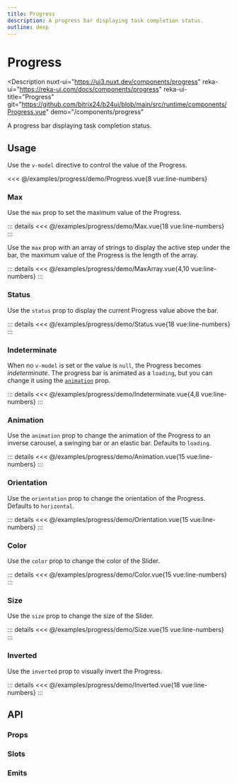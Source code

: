 ```yaml
---
title: Progress
description: A progress bar displaying task completion status.
outline: deep
---
```

<script setup>
import ProgressExample from '/examples/progress/Progress.vue';
import MaxExample from '/examples/progress/Max.vue';
import MaxArrayExample from '/examples/progress/MaxArray.vue';
import StatusExample from '/examples/progress/Status.vue';
import IndeterminateExample from '/examples/progress/Indeterminate.vue';
import AnimationExample from '/examples/progress/Animation.vue';
import OrientationExample from '/examples/progress/Orientation.vue';
import ColorExample from '/examples/progress/Color.vue';
import SizeExample from '/examples/progress/Size.vue';
import InvertedExample from '/examples/progress/Inverted.vue';
</script>
# Progress

<Description
  nuxt-ui="https://ui3.nuxt.dev/components/progress"
  reka-ui="https://reka-ui.com/docs/components/progress"
  reka-ui-title="Progress"
  git="https://github.com/bitrix24/b24ui/blob/main/src/runtime/components/Progress.vue"
  demo="/components/progress"
>
  A progress bar displaying task completion status.
</Description>

## Usage

Use the `v-model` directive to control the value of the Progress.

<div class="lg:min-h-[160px]">
  <ClientOnly>
    <ProgressExample />
  </ClientOnly>
</div>

<<< @/examples/progress/demo/Progress.vue{8 vue:line-numbers}

### Max

Use the `max` prop to set the maximum value of the Progress.

<div class="lg:min-h-[275px]">
  <ClientOnly>
    <MaxExample />
  </ClientOnly>
</div>

::: details
<<< @/examples/progress/demo/Max.vue{18 vue:line-numbers}
:::

Use the `max` prop with an array of strings to display the active step under the bar, the maximum value of the Progress is the length of the array.

<div class="lg:min-h-[160px]">
  <ClientOnly>
    <MaxArrayExample />
  </ClientOnly>
</div>

::: details
<<< @/examples/progress/demo/MaxArray.vue{4,10 vue:line-numbers}
:::

### Status

Use the `status` prop to display the current Progress value above the bar.

<div class="lg:min-h-[275px]">
  <ClientOnly>
    <StatusExample />
  </ClientOnly>
</div>

::: details
<<< @/examples/progress/demo/Status.vue{18 vue:line-numbers}
:::

### Indeterminate

When no `v-model` is set or the value is `null`, the Progress becomes _indeterminate_. The progress bar is animated as a `loading`, but you can change it using the [`animation`](#animation) prop.

<div class="lg:min-h-[160px]">
  <ClientOnly>
    <IndeterminateExample />
  </ClientOnly>
</div>

::: details
<<< @/examples/progress/demo/Indeterminate.vue{4,8 vue:line-numbers}
:::

### Animation

Use the `animation` prop to change the animation of the Progress to an inverse carousel, a swinging bar or an elastic bar. Defaults to `loading`.

<div class="lg:min-h-[275px]">
  <ClientOnly>
    <AnimationExample />
  </ClientOnly>
</div>

::: details
<<< @/examples/progress/demo/Animation.vue{15 vue:line-numbers}
:::

### Orientation

Use the `orientation` prop to change the orientation of the Progress. Defaults to `horizontal`.

<div class="lg:min-h-[275px]">
  <ClientOnly>
    <OrientationExample />
  </ClientOnly>
</div>

::: details
<<< @/examples/progress/demo/Orientation.vue{15 vue:line-numbers}
:::

### Color

Use the `color` prop to change the color of the Slider.

<div class="lg:min-h-[275px]">
  <ClientOnly>
    <ColorExample />
  </ClientOnly>
</div>

::: details
<<< @/examples/progress/demo/Color.vue{15 vue:line-numbers}
:::

### Size

Use the `size` prop to change the size of the Slider.

<div class="lg:min-h-[275px]">
  <ClientOnly>
    <SizeExample />
  </ClientOnly>
</div>

::: details
<<< @/examples/progress/demo/Size.vue{15 vue:line-numbers}
:::

### Inverted

Use the `inverted` prop to visually invert the Progress.

<div class="lg:min-h-[275px]">
  <ClientOnly>
    <InvertedExample />
  </ClientOnly>
</div>

::: details
<<< @/examples/progress/demo/Inverted.vue{18 vue:line-numbers}
:::

## API

### Props

<ComponentProps component="Progress" />

### Slots

<ComponentSlots component="Progress" />

### Emits

<ComponentEmits component="Progress" />

